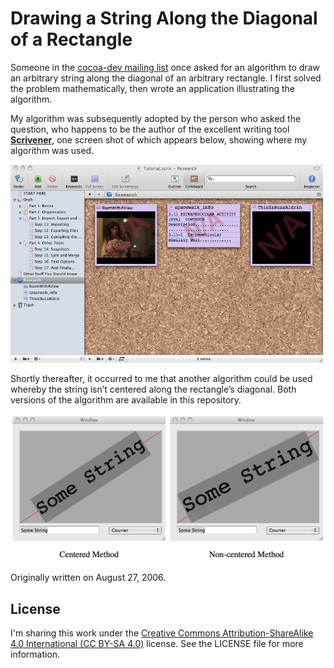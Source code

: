 # Drawing a String Along the Diagonal of a Rectangle

Someone in the [cocoa-dev mailing list](https://lists.apple.com/mailman/listinfo/cocoa-dev) once asked for an algorithm to draw an arbitrary string along the diagonal of an arbitrary rectangle. I first solved the problem mathematically, then wrote an application illustrating the algorithm.

My algorithm was subsequently adopted by the person who asked the question, who happens to be the author of the excellent writing tool [**Scrivener**](https://www.literatureandlatte.com/scrivener.php), one screen shot of which appears below, showing where my algorithm was used.

![](scrivener.png)

Shortly thereafter, it occurred to me that another algorithm could be used whereby the string isn’t centered along the rectangle’s diagonal. Both versions of the algorithm are available in this repository.

![](comparison.png)

Originally written on August 27, 2006.

## License

I'm sharing this work under the [Creative Commons Attribution-ShareAlike 4.0 International (CC BY-SA 4.0)](http://creativecommons.org/licenses/by-sa/4.0/) license. See the LICENSE file for more information.
